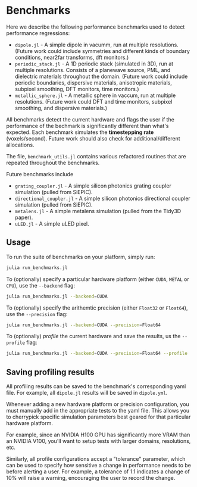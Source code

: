 # Benchmarks

Here we describe the following performance benchmarks used to detect performance regressions:

* `dipole.jl` - A simple dipole in vacumm, run at multiple resolutions. (Future work could include symmetries and different kinds of boundary conditions, near2far transforms, dft monitors.)
* `periodic_stack.jl` - A 1D periodic stack (simulated in 3D), run at multiple resolutions. Consists of a planewave source, PML, and dielectric materials throughout the domain. (Future work could include periodic boundaries, dispersive materials, anisotropic materials, subpixel smoothing, DFT monitors, time monitors.)
* `metallic_sphere.jl` - A metallic sphere in vaccum, run at multiple resolutions. (Future work could DFT and time monitors, subpixel smoothing, and dispersive materials.)

All benchmarks detect the current hardware and flags the user if the performance of the bechmark is significantly different than what's expected. Each benchmark simulates the **timestepping rate** (voxels/second). Future work should also check for additional/different allocations.

The file, `benchmark_utils.jl` contains various refactored routines that are repeated throughout the benchmarks.

Future benchmarks include
* `grating_coupler.jl` - A simple silicon photonics grating coupler simulation (pulled from SiEPIC).
* `directional_coupler.jl` - A simple silicon photonics directional coupler simulation (pulled from SiEPIC).
* `metalens.jl` - A simple metalens simulation (pulled from the Tidy3D paper).
* `uLED.jl` - A simple uLED pixel.

## Usage

To run the suite of benchmarks on your platform, simply run:

```bash
julia run_benchmarks.jl
```

To (optionally) specify a particular hardware platform (either `CUDA`, `METAL` or `CPU`), use the `--backend` flag:

```bash
julia run_benchmarks.jl --backend=CUDA
```

To (optionally) specify the arithemtic precision (either `Float32` or `Float64`), use the `--precision` flag:

```bash
julia run_benchmarks.jl --backend=CUDA --precision=Float64
```

To (optionally) _profile_ the current hardware and save the results, us the `--profile` flag:

```bash
julia run_benchmarks.jl --backend=CUDA --precision=Float64 --profile
```

## Saving profiling results

All profiling results can be saved to the benchmark's corresponding yaml file. For example, all `dipole.jl` results will be saved in `dipole.yml`.

Whenever adding a new hardware platform or precision configuration, you must manually add in the appropriate tests to the yaml file. This allows you to cherrypick specific simulation parameters best geared for that particular hardware platform.

For example, since an NVIDIA H100 GPU has significantly more VRAM than an NVIDIA V100, you'll want to setup tests with larger domains, resolutions, etc.

Similarly, all profile configurations accept a "tolerance" parameter, which can be used to specify how sensitive a change in performance needs to be before alerting a user. For example, a tolerance of 1.1 indicates a change of 10% will raise a warning, encouraging the user to record the change.